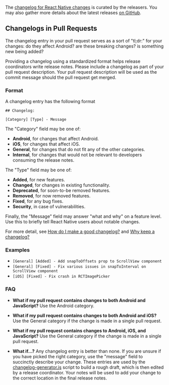 The [changelog for React Native changes](https://github.com/facebook/react-native/blob/main/CHANGELOG.md) is curated by the releasers. You may also gather more details about the latest releases [on GitHub](https://github.com/facebook/react-native/releases).

## Changelogs in Pull Requests

The changelog entry in your pull request serves as a sort of "tl;dr:" for your changes: do they affect Android? are these breaking changes? is something new being added?

Providing a changelog using a standardized format helps release coordinators write release notes. Please include a changelog as part of your pull request description. Your pull request description will be used as the commit message should the pull request get merged. 

### Format

A changelog entry has the following format

```
## Changelog:

[Category] [Type] - Message
```	

The "Category" field may be one of:

* **Android**, for changes that affect Android.
* **iOS**, for changes that affect iOS.
* **General**, for changes that do not fit any of the other categories.
* **Internal**, for changes that would not be relevant to developers consuming the release notes.

The "Type" field may be one of:

* **Added**, for new features.	
* **Changed**, for changes in existing functionality.	
* **Deprecated**, for soon-to-be removed features.	
* **Removed**, for now removed features.	
* **Fixed**, for any bug fixes.	
* **Security**, in case of vulnerabilities.	

Finally, the "Message" field may answer "what and why" on a feature level. Use this to briefly tell React Native users about notable changes.

For more detail, see [How do I make a good changelog?](https://keepachangelog.com/en/1.0.0/#how) and [Why keep a changelog?](https://keepachangelog.com/en/1.0.0/#why)

### Examples	

* `[General] [Added] - Add snapToOffsets prop to ScrollView component`
* `[General] [Fixed] - Fix various issues in snapToInterval on ScrollView component`
* `[iOS] [Fixed] - Fix crash in RCTImagePicker`

### FAQ

* **What if my pull request contains changes to both Android and JavaScript?**
  Use the Android category.

* **What if my pull request contains changes to both Android and iOS?**
  Use the General category if the change is made in a single pull request.

* **What if my pull request contains changes to Android, iOS, and JavaScript?**
  Use the General category if the change is made in a single pull request.

* **What if...?**
  Any changelog entry is better than none. If you are unsure if you have picked the right category, use the "message" field to succinctly describe your change. These entries are used by the [changelog-generator.js](https://github.com/react-native-community/releases/blob/master/changelog-generator.js) script to build a rough draft, which is then edited by a release coordinator. Your notes will be used to add your change to the correct location in the final release notes.